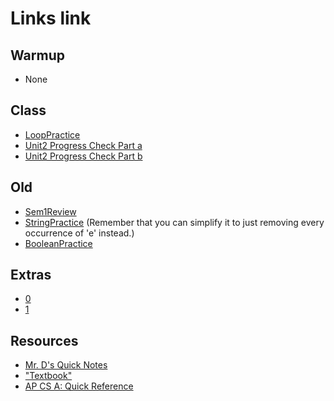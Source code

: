 # Links link

## Warmup
* None
## Class
* [LoopPractice](https://replit.com/team/APCSA-Block5-2122/LoopPractice)
* [Unit2 Progress Check Part a](https://apclassroom.collegeboard.org/8/assessments/assignments/36223091)
* [Unit2 Progress Check Part b](https://apclassroom.collegeboard.org/8/assessments/assignments/36223090/)


## Old

* [Sem1Review](https://apclassroom.collegeboard.org/8/assessments/assignments/44393160/)
* [StringPractice](https://replit.com/team/APCSA-Block5-2122/StringPractice) (Remember that you can simplify it to just removing every occurrence of 'e' instead.)
* [BooleanPractice](https://replit.com/team/APCSA-Block5-2122/BooleanPractice)

## Extras
* [0](https://replit.com/team/APCSA-Block5-2122/0)
* [1](https://replit.com/team/APCSA-Block5-2122/1)
## Resources
* [Mr. D's Quick Notes](https://replit.com/@APCSA-Block5-2122/Coursework01MrDsQuickNotes)
* ["Textbook"](https://csawesome.runestone.academy/runestone/books/published/csawesome/index.html)
* [AP CS A: Quick Reference](https://apstudents.collegeboard.org/ap/pdf/ap-computer-science-a-java-quick-reference_0.pdf)


